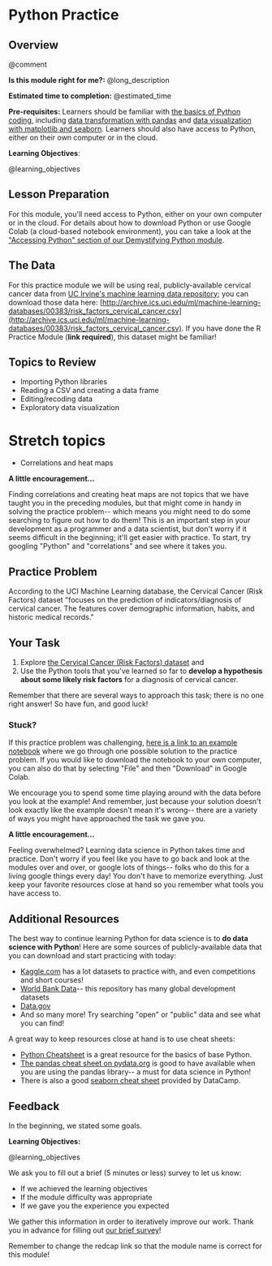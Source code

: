 <!--

author:   Meredith Lee
email:    leemc@chop.edu
version:  1.0.0
module_template_version: 3.0.0
language: en
narrator: UK English Female
title: Python Practice
comment: Use the basics of Python coding, data transformation, and data visualization to work with real data. 
long_description: When learning Python for data science, the ultimate goal is to be able to put all of the pieces together to analyze a dataset. This module aims to provide a data science task in order to help learners practice Python skills in a real-world context. 
estimated_time: 1 hour

@learning_objectives

After completion of this module, learners will be able to:

- Import a dataset from an online database
- Recode data and change variable types in a dataframe
- Use exploratory data visualization to identify trends in data and generate hypotheses

@end

link:  https://chop-dbhi-arcus-education-website-assets.s3.amazonaws.com/css/styles.css

script: https://kit.fontawesome.com/83b2343bd4.js

-->

# Python Practice

<div class = "overview">

## Overview
@comment

**Is this module right for me?:** @long_description

**Estimated time to completion:** @estimated_time

**Pre-requisites:** Learners should be familiar with [the basics of Python coding](https://liascript.github.io/course/?https://raw.githubusercontent.com/arcus/education_modules/main/python_basics_writing_python_code/python_basics_writing_python_code.md), including [data transformation with pandas](https://liascript.github.io/course/?https://raw.githubusercontent.com/arcus/education_modules/main/pandas_transform/pandas_transform.md) and [data visualization with matplotlib and seaborn](https://liascript.github.io/course/?https://raw.githubusercontent.com/arcus/education_modules/main/data_visualization_in_seaborn/data_visualization_in_seaborn.md). Learners should also have access to Python, either on their own computer or in the cloud. 

**Learning Objectives**:

@learning_objectives

</div>

## Lesson Preparation

For this module, you'll need access to Python, either on your own computer or in the cloud. For details about how to download Python or use Google Colab (a cloud-based notebook environment), you can take a look at the ["Accessing Python" section of our Demystifying Python module](https://liascript.github.io/course/?https://raw.githubusercontent.com/arcus/education_modules/main/demystifying_python/demystifying_python.md#9). 

## The Data

For this practice module we will be using real, publicly-available cervical cancer data from [UC Irvine's machine learning data repository](http://archive.ics.uci.edu/ml/index.php); you can download those data here: [http://archive.ics.uci.edu/ml/machine-learning-databases/00383/risk_factors_cervical_cancer.csv](http://archive.ics.uci.edu/ml/machine-learning-databases/00383/risk_factors_cervical_cancer.csv). If you have done the R Practice Module (**link required**), this dataset might be familiar! 

## Topics to Review

- Importing Python libraries 
- Reading a CSV and creating a data frame
- Editing/recoding data
- Exploratory data visualization

Stretch topics
=====

- Correlations and heat maps

<div class = "care">
<b style="color: rgb(var(--color-highlight));">A little encouragement...</b><br>

Finding correlations and creating heat maps are not topics that we have taught you in the preceding modules, but that might come in handy in solving the practice problem-- which means you might need to do some searching to figure out how to do them! This is an important step in your development as a programmer and a data scientist, but don't worry if it seems difficult in the beginning; it'll get easier with practice. To start, try googling "Python" and "correlations" and see where it takes you. 

</div>


## Practice Problem

According to the UCI Machine Learning database, the Cervical Cancer (Risk Factors) dataset "focuses on the prediction of indicators/diagnosis of cervical cancer. The features cover demographic information, habits, and historic medical records." 

Your Task
-----

1. Explore [the Cervical Cancer (Risk Factors) dataset](http://archive.ics.uci.edu/ml/machine-learning-databases/00383/risk_factors_cervical_cancer.csv) and 
2. Use the Python tools that you've learned so far to **develop a hypothesis about some likely risk factors** for a diagnosis of cervical cancer.  

Remember that there are several ways to approach this task; there is no one right answer! So have fun, and good luck!

### Stuck? 

If this practice problem was challenging, [here is a link to an example notebook](https://colab.research.google.com/github/arcus/education_modules/blob/mll_python_practice/python_practice/python_practice.ipynb) where we go through one possible solution to the practice problem. If you would like to download the notebook to your own computer, you can also do that by selecting "File" and then "Download" in Google Colab. 

We encourage you to spend some time playing around with the data before you look at the example! And remember, just because your solution doesn't look exactly like the example doesn't mean it's wrong-- there are a variety of ways you might have approached the task we gave you.  

<div class = "care">
<b style="color: rgb(var(--color-highlight));">A little encouragement...</b><br>

Feeling overwhelmed? Learning data science in Python takes time and practice. Don't worry if you feel like you have to go back and look at the modules over and over, or google lots of things-- folks who do this for a living google things every day! You don't have to memorize everything. Just keep your favorite resources close at hand so you remember what tools you have access to.

</div>

## Additional Resources

The best way to continue learning Python for data science is to **do data science with Python**! Here are some sources of publicly-available data that you can download and start practicing with today:

- [Kaggle.com](https://www.kaggle.com/) has a lot datasets to practice with, and even competitions and short courses! 
- [World Bank Data](https://data.worldbank.org/)-- this repository has many global development datasets
- [Data.gov](https://data.gov/)
- And so many more! Try searching "open" or "public" data and see what you can find!

A great way to keep resources close at hand is to use cheat sheets:

- [Python Cheatsheet](https://www.pythoncheatsheet.org/) is a great resource for the basics of base Python.
- [The pandas cheat sheet on pydata.org](https://pandas.pydata.org/Pandas_Cheat_Sheet.pdf) is good to have available when you are using the pandas library-- a must for data science in Python!
- There is also a good [seaborn cheat sheet](http://datacamp-community-prod.s3.amazonaws.com/263130e2-2c92-4348-a356-9ed9b5034247) provided by DataCamp. 

## Feedback

In the beginning, we stated some goals.

**Learning Objectives:**

@learning_objectives

We ask you to fill out a brief (5 minutes or less) survey to let us know:

* If we achieved the learning objectives
* If the module difficulty was appropriate
* If we gave you the experience you expected

We gather this information in order to iteratively improve our work.  Thank you in advance for filling out [our brief survey](https://redcap.chop.edu/surveys/?s=KHTXCXJJ93&module_name=%22Python+Practice%22)!

Remember to change the redcap link so that the module name is correct for this module!




